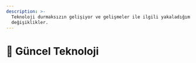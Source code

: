 ```yaml
---
description: >-
  Teknoloji durmaksızın gelişiyor ve gelişmeler ile ilgili yakaladığım büyük
  değişiklikler.
---
```


# 📡 Güncel Teknoloji

